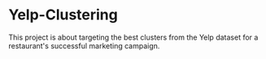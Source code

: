 # Yelp-Clustering
This project is about targeting the best clusters from the Yelp dataset for a restaurant's successful marketing campaign.
